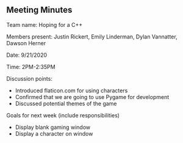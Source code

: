 ## Meeting Minutes

Team name: Hoping for a C++

Members present: Justin Rickert, Emily Linderman, Dylan Vannatter, Dawson Herner

Date: 9/21/2020

Time: 2PM-2:35PM

Discussion points:

* Introduced flaticon.com for using characters
* Confirmed that we are going to use Pygame for development
* Discussed potential themes of the game

Goals for next week (include responsibilities)
* Display blank gaming window
* Display a character on window
